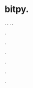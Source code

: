 # bitpy.
.
.
.
.












.






















































.
























.



























.

















































































.






















































.

